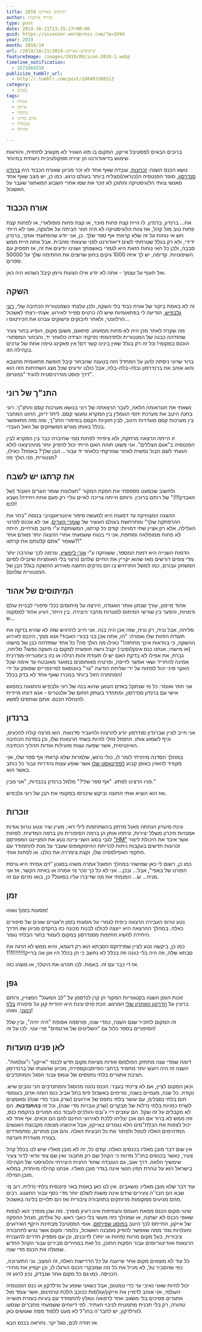```yaml
---
title: רסיסים מאייקון 2019
author: נמרוד איזנברג
type: post
date: 2019-10-21T13:25:17+00:00
guid: https://aizenimr.wordpress.com/?p=2694
year: 2019
month: 2019/10
url: /2019/10/21/רסיסים-מאייקון-2019/
featureImage: /images/2019/09/icon-2019-1.webp
timeline_notification:
  - 1571664318
publicize_tumblr_url:
  - http://.tumblr.com/post/188493388513
category:
  - כנסים
tags:
  - אגודה
  - אייקון
  - כתיבה
  - מדע בדיוני
  - פנטסיה
  - קהילה

---
```

ברוכים הבאים לפסטיבל אייקון, המקום בו מזג האוויר לא מקשיב לתחזית, והוראות שימוש בדיאודורנט הן יצירה ספקולטיבית נישתית במיוחד.

נושא הכנס השנה: [זכרונות][1], עובדה שאף אחד לא זכר מכיוון שאורח הכבוד היה [ברנדון סנדרסון][2], סופר הפנטסיה ה(כנראה)מצליח ביותר בעולם כרגע. כמו כן, יש מצב שאף אחד מאנשי צוותי הלוגיסטיקה והתוכן לא זוכר את שמו אחרי השבוע המאתגר שעבר על האשכול.

## אורח הכבוד

אח... ברנדון, ברנדון. לו היית קצת פחות מוכר, או קצת פחות פופולארי, או לפחות קצת פחות טוב מול קהל, ואז צוות הלוגיסטיקה לא היה חוזר הביתה על אלונקה, ואני לא הייתי חש אי נוחות על זה שלא קראתי אף ספר שלך. כן, אני יודע שהפתעתי אותך, ברנדון ידידי, ולא רק בגלל שטרחתי לשים דיאודורנט לפני שיצאתי מהבית. אבל אתה היית ממש סבבה, ולכן כל האי נוחות הזאת היא לגמרי באשמתך ושנינו יודעים את זה, אז תפסיק עם השיפוטיות. קדימה, יש לך איזה 1000 גיקים בחוץ שרוצים את החתימה שלך על 50000 ספרים.

ואל תעוף על עצמך - אתה לא יודע אילו הצעות גיימן קיבל כשהוא היה כאן.

## השקה

זה לא באמת ביקור של אורח כבוד בלי השקה, ולכן עלצתי כשמנטורית הכתיבה שלי, [רוני גלבפיש][3], הודיעה לי בפתאומיות שיש לה כרטיס ספייר לאירוע. אצתי-רצתי לאשכול הרלוונטי, ולאחר חיבוקים ונישוקים עברנו את הכירטוס ו...

מה שקרה לאחר מכן היה לא פחות ממזעזע. פתאום, משום מקום, הופיע בחור צעיר שהזדהה כבנה של המנטורית ולתדהמתי נזרקתי הצידה כלאחר יד, והבחור המסתורי הוכנס במקומי! וכל זה רק בגלל שאין בינינו קשר דם! אין פאקינג טיפה אחת של ערכים בקהילה הזו.

ברור שרוני ניסתה להגן על המחדל הזה בטענה שהבחור קיבל חופשה פתאומית מהצבא והוא אוהב את ברנדרסון ובלה-בלה-בלה, אבל כולנו יודעים שכל מצג השחיתות הזה הוא דרך פוסט מודרניסטית להגיד "נפוטיזם".

## התנ"ך של רוני

נשאתי את הטראומה הלאה, לעבר הרצאתה של רוני בנושא מערכות קסם והתנ"ך. רוני בחנה היטב את מערכת יחסי הגומלין בין המקרא ומעשי קסם. ליתר דיוק, החוט המחבר בין מערכות קסם מוגדרות היטב, לבין חוקיות הקסם בסיפורי התנ"ך, ומה מזה מתאפשר בכלל באותו מגרש המשחקים של האל העברי.

זו הייתה הרצאה מרתקת, ולא ציפיתי לפחות ממי שחיברה כבר בין המקרא לבין הפנטסיה ב"אגם הצללים". אני פשוט תוהה האם הייתי יכול להפיק יותר מההרצאה לולא הגעתי לשם חבול נפשית לאחר שנזרקתי כלאחר יד עבור... הבן שלך? באמת? כאילו, מנטורית, מה הולך פה?

## את קרתגו יש לשבח

ולחשוב שכמעט פספסתי את הפקת המקור "תעלומת שומר הערים האבוד (של האבדון!!!)" של רותם ברוכין. ורותם הייתה צריכה לאיים עליי רק פעם אחת ויחידה! נשבע לכם!

ההצגה המצחיקה עד דמעות היא למעשה סיפור אינטראקטיבי בנוסח "בחר את ההרפתקה שלך" ומתרחשת בעולם העשיר של [שומרי הערים][4]. אני לא אכנס לפרטי העלילה, אלא רק אציין שתי דמויות: קודם כל קרתגו, המשוחקת ע"י מיטב מורחיים, היתה לא פחות ממופלאה וסוחפת. אני די בטוח ששמעתי אחרי ההצגה יותר מאדם אחד שאמר "אתם קלטתם את קרתגו?!"

הדמות השנייה היא דמות המספר, ששוחקה ע"י [אורי ליפשיץ][5], וגרמה לכך שהרבה יותר מדי צופים דורשים מאז שהוא יקריין את החיים שלהם (ורצוי בלי האופציות שיובילו לסיום המשחק עבורם, כמו למשל התרחיש בו הם נזרקים החוצה מאירוע ההשקה בגלל הבן של המנטורית שלהם).

## המיתוסים של אהוד

אהוד מיימון, עורך שנתון ואתר האגודה, הירצה על מיתוסים ככלי סיפורי לבניית עולם ודמויות, והפער בין שורשי המיתוס למטרות מחבר היצירה. בין היתר, הגיע אהוד למסקנה ש...

סליחה, אבל נניח, רק נניח, שזה אכן היה בנה. אני חייב להדגיש שזה לא שהיא בדקה את תעודת הזהות שלו ואמרה: "הו, אתה אכן בני בכורי האבוד! אנא ממך, היכנס לאירוע ההשקה, כי בוודאות אינך מתחזה!" כאילו מה הולך פה? כל אחד שמזדהה כבן של מישהו (או מישהי, אנחנו כנס אינקלוסיבי) יקבל גישה חופשית למקום בו חשקה נפשו? סליחה, גברת, את אפילו לא בדקת האם יש לו תעודת זהות רגילה או כזו ביומטרית-מודרנית אמינה להחריד ושאי אפשר לזייפה, ופרטיה מאוחסנים במאגר מאובטח עד אימה שכל האקר סיני יכול לפתוח על ידי שליחת הודעת "ער" בווטסאפ למיינפריים שסופק על ידי המתחרה הזול ביותר במכרז שאף אחד לא בדק בכלל!

אני חוזר ואומר: כל מי שנתקל באדם הטוען שהוא בנה של רוני גלבפיש והתגאה במפגש אישי עם ברנדון סנדרסון, ומתהדר בעותק חתום של אלנטריס - אנא דווחו מיידית להנהלת הכנס. אתם שותפים לפשע.

## ברנדון

אני חייב לציין שברנדון סנדרסון יודע להרצות ולהעביר סדנאות. הוא מרצה קולח להכעיס, וכיף לשמוע אותו. התמזל מזלי להיות בשתי הרצאות שלו, וכן בסדנת הכתיבה האינטימית, אשר שפעה עצות מועילות אודות תהליך הכתיבה.

במהלך הסדנה מיהרתי לומר לו, כולי נרגש, שלמרות שלא קראתי אף ספר שלו, אני מקפיד להאזין באופן קבוע [לפודקאסט שלו][6] אשר שופע עצות נהדרות עבור כל כותב באשר הוא.

פניו הרצינו לפתע. "אף ספר שלי?" מלמל ברנדון בכבדות, "אני מבין."

ואז הוא הוציא אותי החוצה וביקש שיכניסו במקומי את הבן של רוני גלבפיש.

## זוכרות

עינת סיטרון הנחתה פאנל מרתק בהשתתפות לילי דאי, מעיין שיר ונטע טרופ אודות אמנזיות וזיכרון משלל יצירות, וניתחו אותן הן ברמה הסיפורית והן ברמה המדעית. לפחות לגבי בסוג השני ציינה נטע את הפציינט המפורסם ["HM"][7] אשר איבד את היכולת ליצור זכרונות חדשים בעקבות ניתוח לכריתת ההיפוקמפוס שעבר על מנת להתמודד עם התקפי האפילפסיה שלו, וקצת צימררה את כולנו. או לפחות אותי.

כמו כן, רשום לי כאן שמישהי במהלך הפאנל אמרה משהו בסגנון "דם אמיתי היא גרסת הפורנו של באפי", אבל... ובכן... אני לא כל כך זוכר מי אמרה או באיזה הקשר. אז אני מניח... ש... הפנמתי את מה שדיברו עליו בפאנל? כן, בואו נזרום עם זה.

## זמן

מסעות בזמן! וואהו!

נטע טרופ העבירה הרצאה כיפית לגמרי על מסעות בזמן וז'אנרים שונים של סיפורים כאלה. במהלך ההרצאה היא ייעצה לכולנו לבנות מכונה כזו בהקדם מכיוון שזו הדרך היחידה להשיג חתימות מסנדרסון במקום לעמוד בתור הבלתי נגמר.

כמו כן, ביקשה נטע לציין שפרדוקס הסבתא הוא רק דוגמא, והיא ממש לא הרגה את סבתא שלה, וזה היה בלי כוונה וזה בכלל לא נחשב כי הן בכלל היו און אה ברייק!!!!!!!!111

אז די כבר עם זה. באמת. לכו תהרגו את היטלר, או משהו כזה.

## גפן

זוכות הגפן השנה בקטגוריות המקור הן קרן לנדסמן על "לב המעגל" המצויין, ורותם ברוכין על [הדרקון האחרון שלי][8] המרגש. זוכת פרס עינת היא יהודית קגן על סיפורה [בלוז כנעני][9]. וואהו!

זה המקום להזכיר שגם השנה, כמדי שנה, פורסמה אסופת "היה יהיה", ובין שלל הסיפורים בספר כלול גם "השליטים של ארטמיס" פרי עטי. לכו על זה!

## לאן פנינו מועדות

דומה שמדי שנה מתחזק הפולמוס אודות מציאת מקום חדש לכנסי "אייקון" ו"עולמות". השנה זה היה רועש יותר מתמיד ברחבי הפייסבוקספירה, מכיוון שהגעתו של ברנדרסון הציבה אתגרים בלתי נתפסים של עומס עבור הסגל והמתנדבים.

וכאן המקום לציין, אם לא ציינתי בעבר: הכנס נהנה מהסגל והמתנדבים הכי טובים שיש. נקודה. כל שנה, פעמיים בשנה, מרימים באשכול פיס בתל אביב כנס הומה אדם, בעומסי חום בלתי נסבלים, עם עושר בלתי נתפס של אירועים (שרק גובר מדי שנה) ומאמצים לשרת כמויות בלתי נדלות של מבקרים (שרק גוברות מדי שנה), וכל זה _**בהתנדבות**_. הם לא מקבלים על זה שקל. הם עוזבים דיי ג'ובס והולכים לעבוד כמו חמורים בהקמת כנס, וזה ממש לא ברור אם הם אכן יצליחו ללכת לאירועי החינם להם הם זכאים. אף אחד לא יכול לצפות את הבלת"מים הלא נגמרים באייקון, אבל איכשהו מצופה מקבוצת האנשים המדהימים האלה לטפל ולפתור את כל הבעיות האלה. והם אכן פותרים, ומתמודדים בצורה מעוררת הערצה.

אין שום דבר מובן מאליו בכנסים האלה. קודם כל, זה לא מובן מאליו שיש לנו בכלל קהל צעיר, כאשר בכנסים בחו"ל מדווח כי הקהל שם רק מתבגר ואין שם צפי וודאי לדור צעיר שימשיך הלאה. דרך אגב, גם העובדה שחוד החנית היצירתי והלוגיסטי של הקהילה בישראל הוא על טהרת המין הנשי אינה בגדר מובן מאליו. אנחנו קהילה מיוחדת, במלוא מובן המילה.

עוד דבר שלא מובן מאליו: משאבים. אין לנו כאן באמת באר פיננסית בלתי נדלית. רוב מי שבא הם חבר'ה צעירים שידם אינה משגת לשלם יותר מדי כסף עבור התענוג. רבים מהם מגיעים ממקומות מרוחקים בתחבורה ציבורית ואז הם תלויים בלינה באשכול.

שינוי מקום הכנס מפאת העומס והצפיפות אינו רעיון מופרך. מה שכן מופרך הוא לצפות שאופי הכנס לא ישתנה, או שמהלך כזה מעשי בלי כאבי ראש. טל גולדמן, מנהל ההפקה של אייקון, התייחס לכך היטב [בפוסט שפירסם][10]. אופי הפסטיבל מבחינת היקף האירועים והעלויות נגזר ממה שאפשר להפיק ממבנה האשכול, כלומר: מקום אשר נגיש לתחבורה ציבורית, בעל מקום מרווח (פחות או יותר) לדוכנים, וכן עם מספיק חדרים להעברת הרצאות ואודיטוריומים עבור הפקות התוכן, כל זאת במחירים סבירים עבור הקהל החדש שמגלה את הכנס מדי שנה.

כל עוד לא מוצאים מקום אחר שייענה על כל הדרישות האלה, זה המצב. גני התערוכה, כפי שהסביר טל, לא מכיל את כל מה שמבקרי הכנס הורגלו לו, וכן יקפיץ את מחירי הכניסה. כמו גם כל מקום אחר שנבדק, נכון לרגע זה.

יכול להיות שאני נאיבי עד כדי טמטום, אבל כשאני שומע על וורלדקון או כנס הפנטסיה העולמי, אני אוהב לדמיין את אייקון/עולמות ככוכב הלכת טרמינוס, אשר עומד מול אתגרים פסיכים בלי משאב אחד לרפואה ונאלץ להתמודד עם בעיות בעזרת תושייה טהורה, רק בלי תכנית מתמטית לניבוי העתיד. לפי דיווחים ששמעתי מחברים שנסעו לוורלדקון, יש לחבר'ה בחו"ל לא מעט ללמוד ממה שעושים כאן.

אז תודה לכם, סגל יקר. נתראה בכנס הבא.

 [1]: http://2019.iconfestival.org.il/
 [2]: https://brandonsanderson.com/
 [3]: https://gelbfish.com/
 [4]: http://rotemwrites.com/?page_id=119
 [5]: https://naimmeod.com/
 [6]: https://writingexcuses.com/
 [7]: https://www.haaretz.co.il/news/holidays/1.1831750
 [8]: https://www.sf-f.org.il/archives/2782
 [9]: http://einat.sf-f.org.il/?page_id=2674
 [10]: https://www.facebook.com/groups/98034147518/permalink/10158913163442519/